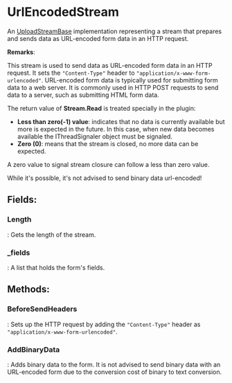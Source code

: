 # UrlEncodedStream

An [UploadStreamBase](../Upload/UploadStreamBase.md) implementation representing a stream that prepares and sends data as URL-encoded form data in an HTTP request. 

**Remarks**:

This stream is used to send data as URL-encoded form data in an HTTP request. It sets the `"Content-Type"` header to `"application/x-www-form-urlencoded"`. URL-encoded form data is typically used for submitting form data to a web server. It is commonly used in HTTP POST requests to send data to a server, such as submitting HTML form data.

The return value of **Stream.Read** is treated specially in the plugin: 

- **Less than zero(-1) value**:  indicates that no data is currently available but more is expected in the future. In this case, when new data becomes available the IThreadSignaler object must be signaled.
- **Zero (0)**:  means that the stream is closed, no more data can be expected.

 A zero value to signal stream closure can follow a less than zero value.

While it's possible, it's not advised to send binary data url-encoded!

## **Fields**:
### **Length**
: Gets the length of the stream. 
### **_fields**
: A list that holds the form's fields. 
## **Methods**:

### **BeforeSendHeaders**
: Sets up the HTTP request by adding the `"Content-Type"` header as `"application/x-www-form-urlencoded"`. 

### **AddBinaryData**
: Adds binary data to the form. It is not advised to send binary data with an URL-encoded form due to the conversion cost of binary to text conversion. 